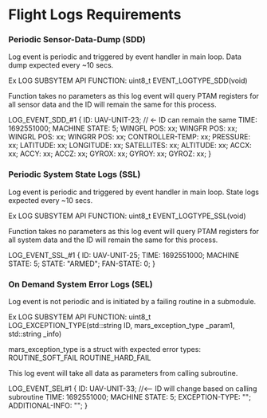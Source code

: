 # Flight Logs Requirements

### Periodic Sensor-Data-Dump (SDD)

Log event is periodic and triggered by event handler in main loop. Data dump expected every ~10 secs. 

Ex LOG SUBSYTEM API FUNCTION:
    uint8_t EVENT_LOGTYPE_SDD(void)

Function takes no parameters as this log event will query PTAM registers for all sensor data and the ID will remain the same for this process.

LOG_EVENT_SDD_#1
{
	ID: UAV-UNIT-23; // <- ID can remain the same
	TIME: 1692551000;
	MACHINE STATE: 5;
    WINGFL POS: xx;
    WINGFR POS: xx;
    WINGRL POS: xx;
    WINGRR POS: xx;
    CONTROLLER-TEMP: xx;
    PRESSURE: xx;
    LATITUDE: xx;
    LONGITUDE: xx;
    SATELLITES: xx;
    ALTITUDE: xx;
    ACCX: xx;
    ACCY: xx;
    ACCZ: xx;
    GYROX: xx;
    GYROY: xx;
    GYROZ: xx;
}


### Periodic System State Logs (SSL)

Log event is periodic and triggered by event handler in main loop. State logs expected every ~10 secs.

Ex LOG SUBSYTEM API FUNCTION:
    uint8_t EVENT_LOGTYPE_SSL(void)

Function takes no parameters as this log event will query PTAM registers for all system data and the ID will remain the same for this process.


LOG_EVENT_SSL_#1
{
    ID: UAV-UNIT-25;
	TIME: 1692551000;
	MACHINE STATE: 5;
    STATE: "ARMED";
    FAN-STATE: 0;
}


### On Demand System Error Logs (SEL)

Log event is not periodic and is initiated by a failing routine in a submodule.

Ex LOG SUBSYTEM API FUNCTION:
    uint8_t LOG_EXCEPTION_TYPE(std::string ID, mars_exception_type _param1, std::string _info)

mars_exception_type is a struct with expected error types:
ROUTINE_SOFT_FAIL
ROUTINE_HARD_FAIL

This log event will take all data as parameters from calling subroutine.

LOG_EVENT_SEL#1
{
    ID: UAV-UNIT-33; //<-- ID will change based on calling subroutine
	TIME: 1692551000;
	MACHINE STATE: 5;
    EXCEPTION-TYPE: "";
    ADDITIONAL-INFO: "";
}
